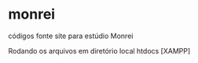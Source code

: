# monrei
códigos fonte site para estúdio Monrei

Rodando os arquivos em diretório local htdocs [XAMPP]
